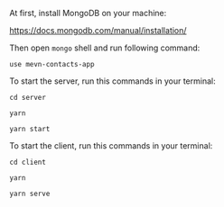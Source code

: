 At first, install MongoDB on your machine:

https://docs.mongodb.com/manual/installation/

Then open `mongo` shell and run following command:

`use mevn-contacts-app`

To start the server, run this commands in your terminal:

`cd server`

`yarn`

`yarn start`

To start the client, run this commands in your terminal:

`cd client`

`yarn`

`yarn serve`